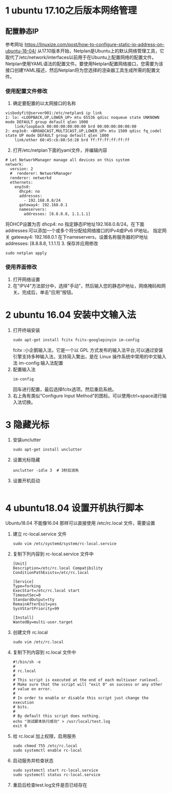 # 1 ubuntu 17.10之后版本网络管理
## 配置静态IP
参考网址 https://linuxize.com/post/how-to-configure-static-ip-address-on-ubuntu-18-04/
从17.10版本开始，Netplan是Ubuntu上的默认网络管理工具，它取代了/etc/network/interfaces以前用于在Ubuntu上配置网络的配置文件。
Netplan使用YAML语法的配置文件。要使用Netplan配置网络接口，您需要为该接口创建YAML描述，然后Netplan将为您选择的渲染器工具生成所需的配置文件。
### 使用配置文件修改
1. 确定要配置的以太网接口的名称
```
visbodyfit@server001:/etc/netplan$ ip link
1: lo: <LOOPBACK,UP,LOWER_UP> mtu 65536 qdisc noqueue state UNKNOWN mode DEFAULT group default qlen 1000
    link/loopback 00:00:00:00:00:00 brd 00:00:00:00:00:00
2: enp3s0: <BROADCAST,MULTICAST,UP,LOWER_UP> mtu 1500 qdisc fq_codel state UP mode DEFAULT group default qlen 1000
    link/ether 60:45:cb:88:5d:28 brd ff:ff:ff:ff:ff:ff
```
2. 打开/etc/netplan下面的yaml文件，并编辑内容
```
# Let NetworkManager manage all devices on this system
network:
  version: 2
  #  renderer: NetworkManager
  renderer: networkd
  ethernets:
    enp3s0:
      dhcp4: no
      addresses:
        - 192.168.0.8/24
      gateway4: 192.168.0.1
      nameservers:
        addresses: [8.8.8.8, 1.1.1.1]
```
将DHCP设置为否 dhcp4: no
指定静态IP地址192.168.0.8/24。在下面addresses:可以添加一个或多个将分配给网络接口的IPv4或IPv6 IP地址。
指定网关 gateway4: 192.168.0.1
在下nameservers，设置名称服务器的IP地址addresses: [8.8.8.8, 1.1.1.1]
3. 保存并应用修改
```
sudo netplan apply
```
### 使用界面修改
1. 打开网络设置
2. 在"IPV4"方法部分中，选择"手动"，然后输入您的静态IP地址，网络掩码和网关。完成后，单击"应用"按钮。

# 2 ubuntu 16.04 安装中文输入法
1. 打开终端安装
	```
	sudo apt-get install fcitx fcitx-googlepinyin im-config
	```
	fcitx :小企鹅输入法，它是一个以 GPL 方式发布的输入法平台,可以通过安装引擎支持多种输入法，支持简入繁出，是在 Linux 操作系统中常用的中文输入法
	im-config:输入法配置
2. 配置输入法
	```
	im-config
	```
	回车进行配置，最后选择fcitx选项。然后重启系统。
3. 右上角有类似“Configure Input Method”的图标。可以使用ctrl+space进行输入法切换。

# 3 隐藏光标
1. 安装unclutter
	```
	sudo apt-get install unclutter
	```
2. 设置光标隐藏
	```
	unclutter -idle 3  # 3秒后消失
	```
3. 设置开机启动
```

```

# 4 ubuntu18.04 设置开机执行脚本
Ubuntu18.04 不能像16.04 那样可以直接使用 /etc/rc.local 文件，需要设置
1. 建立 rc-local.service 文件
	```
	sudo vim /etc/systemd/system/rc-local.service
	```
2. 复制下列内容到 rc-local.service 文件中
	```
	[Unit]
	Description=/etc/rc.local Compatibility
	ConditionPathExists=/etc/rc.local
	 
	[Service]
	Type=forking
	ExecStart=/etc/rc.local start
	TimeoutSec=0
	StandardOutput=tty
	RemainAfterExit=yes
	SysVStartPriority=99
	 
	[Install]
	WantedBy=multi-user.target
	```
3. 创建文件 rc.local
	```
	sudo vim /etc/rc.local
	```
4. 复制下列内容到 rc.local 文件中
	```
	#!/bin/sh -e
	#
	# rc.local
	#
	# This script is executed at the end of each multiuser runlevel.
	# Make sure that the script will "exit 0" on success or any other
	# value on error.
	#
	# In order to enable or disable this script just change the execution
	# bits.
	#
	# By default this script does nothing.
	echo "测试脚本执行成功" > /usr/local/test.log
	exit 0
	```
5. 给 rc.local 加上权限，启用服务
	```
	sudo chmod 755 /etc/rc.local    
	sudo systemctl enable rc-local
	```
6. 启动服务并检查状态
	```
	sudo systemctl start rc-local.service
	sudo systemctl status rc-local.service
	```
7. 重启后检查test.log文件是否已经存在
<!--stackedit_data:
eyJoaXN0b3J5IjpbNzI3ODc4Mzc1LC0xNzQ1NzU2OTk4XX0=
-->